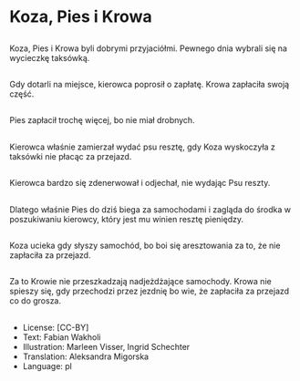 # Koza, Pies i Krowa

##
Koza, Pies i Krowa byli dobrymi przyjaciółmi. Pewnego dnia wybrali się na wycieczkę taksówką.

##
Gdy dotarli na miejsce, kierowca poprosił o zapłatę. Krowa zapłaciła swoją część.

##
Pies zapłacił trochę więcej, bo nie miał drobnych.

##
Kierowca właśnie zamierzał wydać psu resztę, gdy Koza wyskoczyła z taksówki nie płacąc za przejazd.

##
Kierowca bardzo się zdenerwował i odjechał, nie wydając Psu reszty.

##
Dlatego właśnie Pies do dziś biega za samochodami i zagląda do środka w poszukiwaniu kierowcy, który jest mu winien resztę pieniędzy.

##
Koza ucieka gdy słyszy samochód, bo boi się aresztowania za to, że nie zapłaciła za przejazd.

##
Za to Krowie nie przeszkadzają nadjeżdżające samochody. Krowa nie spieszy się, gdy przechodzi przez jezdnię bo wie, że zapłaciła za przejazd co do grosza.

##
* License: [CC-BY]
* Text: Fabian Wakholi
* Illustration: Marleen Visser, Ingrid Schechter
* Translation: Aleksandra Migorska
* Language: pl
